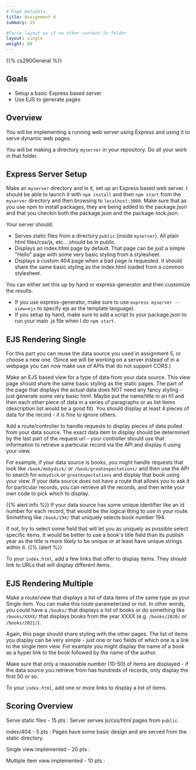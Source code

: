 ```yaml
---
# Page metadata.
title: Assignment 6
summary: JS

#Force layout as if no other content in folder
layout: single
weight: 60
---
```


{{% cs290General %}}

## Goals

* Setup a basic Express based server
* Use EJS to generate pages

## Overview

You will be implementing a running web server using Express and using it to serve
dynamic web pages.

You will be making a directory `myserver` in your repository. Do all your work in that folder.

## Express Server Setup

Make an `myserver` directory and in it, set up an Express based web server. I should be able to
launch it with `npm install` and then `npm start` from the `myserver` directory and
then browsing to `localhost:3000`. Make sure that as you use npm to install packages, they
are being added to the package.json and that you checkin both the package.json and the
package-lock.json.

Your server should:

* Serves static files from a directory `public` (inside `myserver`). All plain html files/css/js,
etc... should be in public.
* Displays an index.html page by default. That page can be just a simple "Hello" page
with some very basic styling from a stylesheet.
* Displays a custom 404 page when a bad page is requested. It should share the same basic styling
as the index.html loaded from a common stylesheet.

You can either set this up by hand or express-generator and then customize the results.

* If you use express-generator, make sure to use `express myserver --view=ejs` to specify ejs as the
template language).
* If you setup by hand, make sure to add a script to your package.json to run your main .js file
when I do `npm start`.

## EJS Rendering Single

For this part you can reuse the data source you used in assignment 5, or choose a new one.
(Since we will be working on a server instead of in a webpage you can now make use of
APIs that do not support CORS.)

Make an EJS based view for a type of data from your data source. This view page should share the same
basic styling as the static pages. The part of the page that displays the actual data does NOT need
any fancy styling - just generate some very basic html. Maybe put the name/title in an h1 and then
each other piece of data in a series of paragraphs or as list items (description list would be a
good fit). You should display at least 4 pieces of data for the record - it is fine to ignore others.

Add a route/controller to handle requests to display pieces of data pulled from your data source.
The exact data item to display should be determined by the last part of the request url - your controller
should use that information to retrieve a particular record via the API and display it using your view.

For example, if your data source is books, you might handle requests that look like `/book/mobydick/`
or `/book/greatexpectations/` and then use the API to search for `mobydick` or `greatexpectations`
and display that book using your view. If your data source does not have a route that allows you to
ask it for particular records, you can retrieve all the records, and then write your own code to
pick which to display.

{{% alert info %}}
If your data source has some unique identifier like an id number for each record, that would be the
logical thing to use in your route. Something like `/book/194/` that uniquely selects book number 194.

If not, try to select some field that will let you as uniquely as possible select specific items. It
would be better to use a book's title field than its publish year as the title is more likely to be
unique or at least have unique strings within it.
{{% /alert %}}

To your `index.html`, add a few links that offer to display items. They should link to URLs that will
display different items.

## EJS Rendering Multiple

Make a route/view that displays a list of data items of the same type as your Single item.
You can make this route parameterized or not. In other words, you could have a `/books/` that displays
a list of books or do something like `/books/XXXX/` that displays books from the year XXXX
(e.g. `/books/2020/` or `/books/2021/`).

Again, this page should share styling with the other pages. The list of items you display
can be very simple - just one or two fields of which one is a link to the single item view.
For example you might display the name of a book as a hyper link to the book followed by
the name of the author.

Make sure that only a reasonable number (10-50) of items are displayed - if the data source
you retrieve from has hundreds of records, only display the first 50 or so.

To your `index.html`, add one or more links to display a list of items.

## Scoring Overview

Serve static files - 15 pts
:  Server serves js/css/html pages from `public`.

index/404 - 5 pts
:  Pages have some basic design and are served from the static directory.

Single view implemented - 20 pts
:  

Multiple item view implemented - 10 pts
:  
